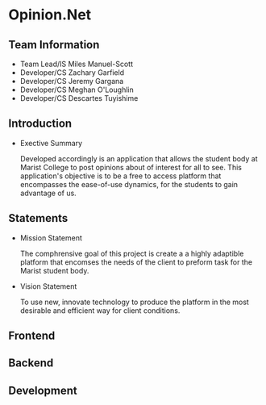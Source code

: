 

# Opinion.Net

## Team Information

- Team Lead/IS	Miles Manuel-Scott
- Developer/CS	Zachary Garfield
- Developer/CS	Jeremy Gargana
- Developer/CS	Meghan O'Loughlin
- Developer/CS	Descartes Tuyishime

## Introduction

- Exective Summary

    Developed accordingly is an application that allows the student body at Marist College 
    to post opinions about of interest for all to see. This application's objective 
    is to be a free to access platform that encompasses the ease-of-use
    dynamics, for the students to gain advantage of us.

## Statements

- Mission Statement

    The comphrensive goal of this project is create a a highly adaptible platform that
    encomses the needs of the client to preform task for the Marist student body.

- Vision Statement

    To use new, innovate technology to produce the platform in the most desirable
    and efficient way for client conditions.

## Frontend

## Backend

## Development
